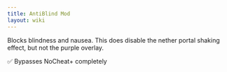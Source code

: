 ```yaml
---
title: AntiBlind Mod
layout: wiki
---
```

Blocks blindness and nausea. This does disable the nether portal shaking effect, but not the purple overlay.

:white_check_mark: Bypasses NoCheat+ completely
